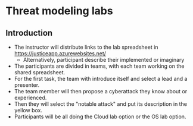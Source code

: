 # Threat modeling labs

## Introduction

* The instructor will distribute links to the lab spreadsheet in https://justiceapp.azurewebsites.net/
  * Alternatively, participant describe their implemented or imaginary 
* The participants are divided in teams, with each team working on the shared spreadsheet.
* For the first task, the team with introduce itself and select a lead and a presenter. 
* The team member will then propose a cyberattack they know about or experienced. 
* Then they will select the "notable attack" and put its description in the yellow box.
* Participants will be all doing the Cloud lab option or the OS lab option.
